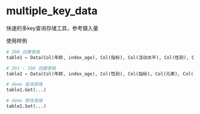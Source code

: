 # multiple_key_data
快速的多key查询存储工具，参考摄入量


使用样例
```python
# 390 创建表格
table1 = Data(Col(年龄, index_age), Col(指标), Col(活动水平), Col(性别), Col(能量), Col(孕期))

# 391 - 396 创建表格
table2 = Data(Col(年龄, index_age), Col(性别), Col(指标), Col(元素), Col(孕期))

# demo 查询表格
table1.Get(...)

# demo 修改表格
table1.Set(...)
```

